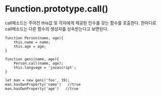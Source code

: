 Function.prototype.call()
===
call메소드는 주어진 this값 및 각자에게 제공된 인수를 갖는 함수를 호출한다. 한마디로 call메소드는 다른 함수의 생성자를 상속받는다고 보면된다.
```
function Person(name, age){
    this.name = name;
    this.age = age;
}

function geni(name, age){
    Person.call(name, age);
    this.language = 'javascript';
}

let man = new geni('foo', 19);
man.hasOwnProperty('name')   //true
man.hasOwnProperty('age')   //true
```